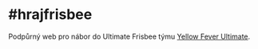 # \#hrajfrisbee

Podpůrný web pro nábor do Ultimate Frisbee týmu [Yellow Fever Ultimate](http://www.zlutazimnice.cz/).

